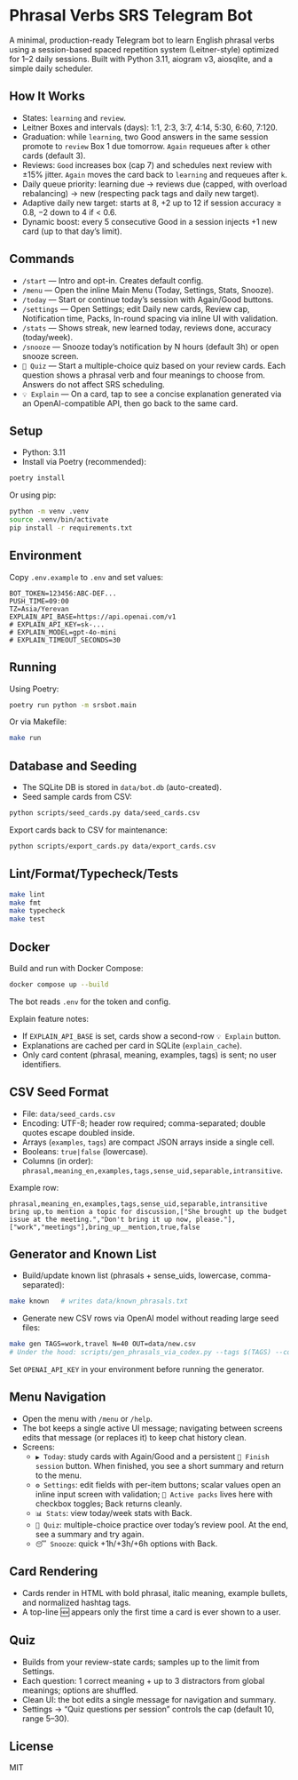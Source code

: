 # Phrasal Verbs SRS Telegram Bot

A minimal, production-ready Telegram bot to learn English phrasal verbs using a session-based spaced repetition system (Leitner-style) optimized for 1–2 daily sessions. Built with Python 3.11, aiogram v3, aiosqlite, and a simple daily scheduler.

## How It Works

- States: `learning` and `review`.
- Leitner Boxes and intervals (days): 1:1, 2:3, 3:7, 4:14, 5:30, 6:60, 7:120.
- Graduation: while `learning`, two Good answers in the same session promote to `review` Box 1 due tomorrow. `Again` requeues after `k` other cards (default 3).
- Reviews: `Good` increases box (cap 7) and schedules next review with ±15% jitter. `Again` moves the card back to `learning` and requeues after `k`.
- Daily queue priority: learning due → reviews due (capped, with overload rebalancing) → new (respecting pack tags and daily new target).
- Adaptive daily new target: starts at 8, +2 up to 12 if session accuracy ≥ 0.8, −2 down to 4 if < 0.6.
- Dynamic boost: every 5 consecutive Good in a session injects +1 new card (up to that day’s limit).

## Commands

- `/start` — Intro and opt-in. Creates default config.
- `/menu` — Open the inline Main Menu (Today, Settings, Stats, Snooze).
- `/today` — Start or continue today’s session with Again/Good buttons.
- `/settings` — Open Settings; edit Daily new cards, Review cap, Notification time, Packs, In-round spacing via inline UI with validation.
- `/stats` — Shows streak, new learned today, reviews done, accuracy (today/week).
- `/snooze` — Snooze today’s notification by N hours (default 3h) or open snooze screen.
- `📝 Quiz` — Start a multiple-choice quiz based on your review cards. Each question shows a phrasal verb and four meanings to choose from. Answers do not affect SRS scheduling.
- `💡 Explain` — On a card, tap to see a concise explanation generated via an OpenAI-compatible API, then go back to the same card.

## Setup

- Python: 3.11
- Install via Poetry (recommended):

```bash
poetry install
```

Or using pip:

```bash
python -m venv .venv
source .venv/bin/activate
pip install -r requirements.txt
```

## Environment

Copy `.env.example` to `.env` and set values:

```
BOT_TOKEN=123456:ABC-DEF...
PUSH_TIME=09:00
TZ=Asia/Yerevan
EXPLAIN_API_BASE=https://api.openai.com/v1
# EXPLAIN_API_KEY=sk-...
# EXPLAIN_MODEL=gpt-4o-mini
# EXPLAIN_TIMEOUT_SECONDS=30
```

## Running

Using Poetry:

```bash
poetry run python -m srsbot.main
```

Or via Makefile:

```bash
make run
```

## Database and Seeding

- The SQLite DB is stored in `data/bot.db` (auto-created).
- Seed sample cards from CSV:

```bash
python scripts/seed_cards.py data/seed_cards.csv
```

Export cards back to CSV for maintenance:

```bash
python scripts/export_cards.py data/export_cards.csv
```

## Lint/Format/Typecheck/Tests

```bash
make lint
make fmt
make typecheck
make test
```

## Docker

Build and run with Docker Compose:

```bash
docker compose up --build
```

The bot reads `.env` for the token and config.

Explain feature notes:

- If `EXPLAIN_API_BASE` is set, cards show a second-row `💡 Explain` button.
- Explanations are cached per card in SQLite (`explain_cache`).
- Only card content (phrasal, meaning, examples, tags) is sent; no user identifiers.

## CSV Seed Format

- File: `data/seed_cards.csv`
- Encoding: UTF-8; header row required; comma-separated; double quotes escape doubled inside.
- Arrays (`examples`, `tags`) are compact JSON arrays inside a single cell.
- Booleans: `true|false` (lowercase).
- Columns (in order): `phrasal,meaning_en,examples,tags,sense_uid,separable,intransitive`.

Example row:

```
phrasal,meaning_en,examples,tags,sense_uid,separable,intransitive
bring up,to mention a topic for discussion,["She brought up the budget issue at the meeting.","Don't bring it up now, please."],["work","meetings"],bring_up__mention,true,false
```

## Generator and Known List

- Build/update known list (phrasals + sense_uids, lowercase, comma-separated):

```bash
make known   # writes data/known_phrasals.txt
```

- Generate new CSV rows via OpenAI model without reading large seed files:

```bash
make gen TAGS=work,travel N=40 OUT=data/new.csv
# Under the hood: scripts/gen_phrasals_via_codex.py --tags $(TAGS) --count $(N) --out $(OUT) --known data/known_phrasals.txt
```

Set `OPENAI_API_KEY` in your environment before running the generator.

## Menu Navigation

- Open the menu with `/menu` or `/help`.
- The bot keeps a single active UI message; navigating between screens edits that message (or replaces it) to keep chat history clean.
- Screens:
  - `▶️ Today`: study cards with Again/Good and a persistent `🏁 Finish session` button. When finished, you see a short summary and return to the menu.
  - `⚙️ Settings`: edit fields with per-item buttons; scalar values open an inline input screen with validation; `🧩 Active packs` lives here with checkbox toggles; Back returns cleanly.
  - `📊 Stats`: view today/week stats with Back.
  - `📝 Quiz`: multiple-choice practice over today’s review pool. At the end, see a summary and try again.
  - `😴 Snooze`: quick +1h/+3h/+6h options with Back.

## Card Rendering

- Cards render in HTML with bold phrasal, italic meaning, example bullets, and normalized hashtag tags.
- A top-line 🆕 appears only the first time a card is ever shown to a user.

## Quiz

- Builds from your review-state cards; samples up to the limit from Settings.
- Each question: 1 correct meaning + up to 3 distractors from global meanings; options are shuffled.
- Clean UI: the bot edits a single message for navigation and summary.
- Settings → “Quiz questions per session” controls the cap (default 10, range 5–30).

## License

MIT
